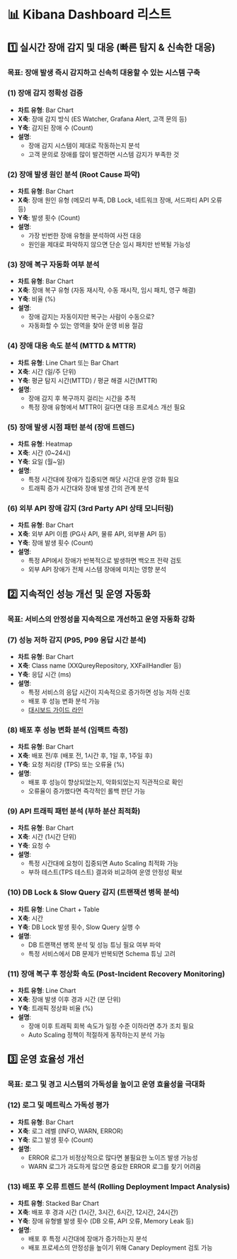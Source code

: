 # 📊 Kibana Dashboard 리스트

## 1️⃣ 실시간 장애 감지 및 대응 (빠른 탐지 & 신속한 대응)
### 목표: 장애 발생 즉시 감지하고 신속히 대응할 수 있는 시스템 구축

### (1) 장애 감지 정확성 검증
- **차트 유형**: Bar Chart
- **X축**: 장애 감지 방식 (ES Watcher, Grafana Alert, 고객 문의 등)
- **Y축**: 감지된 장애 수 (Count)
- **설명**:
  - 장애 감지 시스템이 제대로 작동하는지 분석
  - 고객 문의로 장애를 많이 발견하면 시스템 감지가 부족한 것

### (2) 장애 발생 원인 분석 (Root Cause 파악)
- **차트 유형**: Bar Chart
- **X축**: 장애 원인 유형 (메모리 부족, DB Lock, 네트워크 장애, 서드파티 API 오류 등)
- **Y축**: 발생 횟수 (Count)
- **설명**:
  - 가장 빈번한 장애 유형을 분석하여 사전 대응
  - 원인을 제대로 파악하지 않으면 단순 임시 패치만 반복될 가능성

### (3) 장애 복구 자동화 여부 분석
- **차트 유형**: Bar Chart
- **X축**: 장애 복구 유형 (자동 재시작, 수동 재시작, 임시 패치, 영구 해결)
- **Y축**: 비율 (%)
- **설명**:
  - 장애 감지는 자동이지만 복구는 사람이 수동으로?
  - 자동화할 수 있는 영역을 찾아 운영 비용 절감

### (4) 장애 대응 속도 분석 (MTTD & MTTR)
- **차트 유형**: Line Chart 또는 Bar Chart
- **X축**: 시간 (일/주 단위)
- **Y축**: 평균 탐지 시간(MTTD) / 평균 해결 시간(MTTR)
- **설명**:
  - 장애 감지 후 복구까지 걸리는 시간을 추적
  - 특정 장애 유형에서 MTTR이 길다면 대응 프로세스 개선 필요

### (5) 장애 발생 시점 패턴 분석 (장애 트렌드)
- **차트 유형**: Heatmap
- **X축**: 시간 (0~24시)
- **Y축**: 요일 (월~일)
- **설명**:
  - 특정 시간대에 장애가 집중되면 해당 시간대 운영 강화 필요
  - 트래픽 증가 시간대와 장애 발생 간의 관계 분석

### (6) 외부 API 장애 감지 (3rd Party API 상태 모니터링)
- **차트 유형**: Bar Chart
- **X축**: 외부 API 이름 (PG사 API, 물류 API, 외부몰 API 등)
- **Y축**: 장애 발생 횟수 (Count)
- **설명**:
  - 특정 API에서 장애가 반복적으로 발생하면 백오프 전략 검토
  - 외부 API 장애가 전체 시스템 장애에 미치는 영향 분석

## 2️⃣ 지속적인 성능 개선 및 운영 자동화
### 목표: 서비스의 안정성을 지속적으로 개선하고 운영 자동화 강화

### (7) 성능 저하 감지 (P95, P99 응답 시간 분석)
- **차트 유형**: Bar Chart
- **X축**: Class name (XXQureyRepository, XXFailHandler 등)
- **Y축**: 응답 시간 (ms)
- **설명**:
  - 특정 서비스의 응답 시간이 지속적으로 증가하면 성능 저하 신호
  - 배포 후 성능 변화 분석 가능
  - [대시보드 가이드 라인](/dashboard/dashboard7.md)

### (8) 배포 후 성능 변화 분석 (임팩트 측정)
- **차트 유형**: Bar Chart
- **X축**: 배포 전/후 (배포 전, 1시간 후, 1일 후, 1주일 후)
- **Y축**: 요청 처리량 (TPS) 또는 오류율 (%)
- **설명**:
  - 배포 후 성능이 향상되었는지, 악화되었는지 직관적으로 확인
  - 오류율이 증가했다면 즉각적인 롤백 판단 가능

### (9) API 트래픽 패턴 분석 (부하 분산 최적화)
- **차트 유형**: Bar Chart
- **X축**: 시간 (1시간 단위)
- **Y축**: 요청 수
- **설명**:
  - 특정 시간대에 요청이 집중되면 Auto Scaling 최적화 가능
  - 부하 테스트(TPS 테스트) 결과와 비교하여 운영 안정성 확보

### (10) DB Lock & Slow Query 감지 (트랜잭션 병목 분석)
- **차트 유형**: Line Chart + Table
- **X축**: 시간
- **Y축**: DB Lock 발생 횟수, Slow Query 실행 수
- **설명**:
  - DB 트랜잭션 병목 분석 및 성능 튜닝 필요 여부 파악
  - 특정 서비스에서 DB 문제가 반복되면 Schema 튜닝 고려

### (11) 장애 복구 후 정상화 속도 (Post-Incident Recovery Monitoring)
- **차트 유형**: Line Chart
- **X축**: 장애 발생 이후 경과 시간 (분 단위)
- **Y축**: 트래픽 정상화 비율 (%)
- **설명**:
  - 장애 이후 트래픽 회복 속도가 일정 수준 이하라면 추가 조치 필요
  - Auto Scaling 정책이 적절하게 동작하는지 분석 가능

## 3️⃣ 운영 효율성 개선
### 목표: 로그 및 경고 시스템의 가독성을 높이고 운영 효율성을 극대화

### (12) 로그 및 메트릭스 가독성 평가
- **차트 유형**: Bar Chart
- **X축**: 로그 레벨 (INFO, WARN, ERROR)
- **Y축**: 로그 발생 횟수 (Count)
- **설명**:
  - ERROR 로그가 비정상적으로 많다면 불필요한 노이즈 발생 가능성
  - WARN 로그가 과도하게 많으면 중요한 ERROR 로그를 찾기 어려움

### (13) 배포 후 오류 트렌드 분석 (Rolling Deployment Impact Analysis)
- **차트 유형**: Stacked Bar Chart
- **X축**: 배포 후 경과 시간 (1시간, 3시간, 6시간, 12시간, 24시간)
- **Y축**: 장애 유형별 발생 횟수 (DB 오류, API 오류, Memory Leak 등)
- **설명**:
  - 배포 후 특정 시간대에 장애가 증가하는지 분석
  - 배포 프로세스의 안정성을 높이기 위해 Canary Deployment 검토 가능

